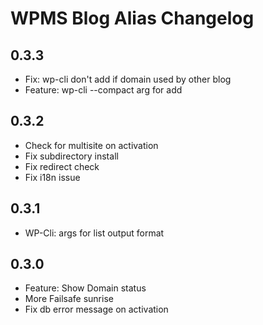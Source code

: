 WPMS Blog Alias Changelog
=========================

0.3.3
-----
 - Fix: wp-cli don't add if domain used by other blog
 - Feature: wp-cli --compact arg for add

0.3.2
-----
 - Check for multisite on activation
 - Fix subdirectory install
 - Fix redirect check
 - Fix i18n issue

0.3.1
-----
 - WP-Cli: args for list output format 

0.3.0
-----
 - Feature: Show Domain status
 - More Failsafe sunrise
 - Fix db error message on activation
